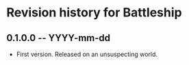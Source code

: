 # Revision history for Battleship

## 0.1.0.0  -- YYYY-mm-dd

* First version. Released on an unsuspecting world.
